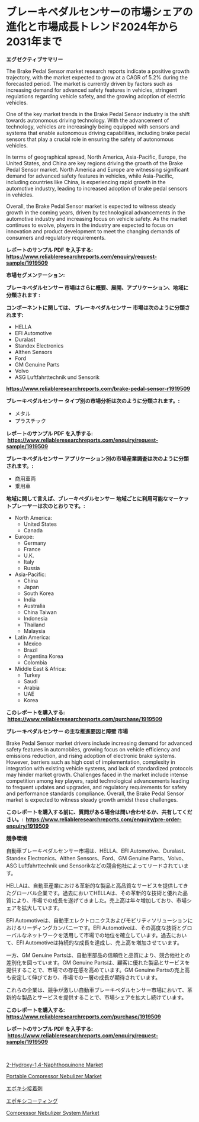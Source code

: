 <p><h1>ブレーキペダルセンサーの市場シェアの進化と市場成長トレンド2024年から2031年まで</h1></p><p><strong>エグゼクティブサマリー</strong></p>
<p><p>The Brake Pedal Sensor market research reports indicate a positive growth trajectory, with the market expected to grow at a CAGR of 5.2% during the forecasted period. The market is currently driven by factors such as increasing demand for advanced safety features in vehicles, stringent regulations regarding vehicle safety, and the growing adoption of electric vehicles.</p><p>One of the key market trends in the Brake Pedal Sensor industry is the shift towards autonomous driving technology. With the advancement of technology, vehicles are increasingly being equipped with sensors and systems that enable autonomous driving capabilities, including brake pedal sensors that play a crucial role in ensuring the safety of autonomous vehicles.</p><p>In terms of geographical spread, North America, Asia-Pacific, Europe, the United States, and China are key regions driving the growth of the Brake Pedal Sensor market. North America and Europe are witnessing significant demand for advanced safety features in vehicles, while Asia-Pacific, including countries like China, is experiencing rapid growth in the automotive industry, leading to increased adoption of brake pedal sensors in vehicles.</p><p>Overall, the Brake Pedal Sensor market is expected to witness steady growth in the coming years, driven by technological advancements in the automotive industry and increasing focus on vehicle safety. As the market continues to evolve, players in the industry are expected to focus on innovation and product development to meet the changing demands of consumers and regulatory requirements.</p></p>
<p><strong>レポートのサンプル PDF を入手する: <a href="https://www.reliableresearchreports.com/enquiry/request-sample/1919509">https://www.reliableresearchreports.com/enquiry/request-sample/1919509</a></strong></p>
<p><strong>市場セグメンテーション:</strong></p>
<p><strong> ブレーキペダルセンサー 市場はさらに概要、展開、アプリケーション、地域に分類されます :</strong></p>
<p><strong>コンポーネントに関しては、 ブレーキペダルセンサー 市場は次のように分類されます: &nbsp;</strong></p>
<p><ul><li>HELLA</li><li>EFI Automotive</li><li>Duralast</li><li>Standex Electronics</li><li>Althen Sensors</li><li>Ford</li><li>GM Genuine Parts</li><li>Volvo</li><li>ASG Luftfahrttechnik und Sensorik</li></ul></p>
<p><strong><a href="https://www.reliableresearchreports.com/brake-pedal-sensor-r1919509">https://www.reliableresearchreports.com/brake-pedal-sensor-r1919509</a></strong></p>
<p><strong> ブレーキペダルセンサー タイプ別の市場分析は次のように分類されます。:</strong></p>
<p><ul><li>メタル</li><li>プラスチック</li></ul></p>
<p><strong>レポートのサンプル PDF を入手する: &nbsp;<a href="https://www.reliableresearchreports.com/enquiry/request-sample/1919509">https://www.reliableresearchreports.com/enquiry/request-sample/1919509</a></strong></p>
<p><strong> ブレーキペダルセンサー アプリケーション別の市場産業調査は次のように分類されます。:</strong></p>
<p><ul><li>商用車両</li><li>乗用車</li></ul></p>
<p><strong>地域に関して言えば、ブレーキペダルセンサー 地域ごとに利用可能なマーケットプレーヤーは次のとおりです。:</strong></p>
<p><ul>
    <li>
        North America:
        <ul>
            <li>United States</li>
            <li>Canada</li>
        </ul>
    </li>
    <li>
        Europe:
        <ul>
            <li>Germany</li>
            <li>France</li>
            <li>U.K.</li>
            <li>Italy</li>
            <li>Russia</li>
        </ul>
    </li>
    <li>
        Asia-Pacific:
        <ul>
            <li>China</li>
            <li>Japan</li>
            <li>South Korea</li>
            <li>India</li>
            <li>Australia</li>
            <li>China Taiwan</li>
            <li>Indonesia</li>
            <li>Thailand</li>
            <li>Malaysia</li>
        </ul>
    </li>
    <li>
        Latin America:
        <ul>
            <li>Mexico</li>
            <li>Brazil</li>
            <li>Argentina Korea</li>
            <li>Colombia</li>
        </ul>
    </li>
    <li>
        Middle East & Africa:
        <ul>
            <li>Turkey</li>
            <li>Saudi</li>
            <li>Arabia</li>
            <li>UAE</li>
            <li>Korea</li>
        </ul>
    </li>
    </ul></p>
<p><strong>このレポートを購入する: &nbsp;<a href="https://www.reliableresearchreports.com/purchase/1919509">https://www.reliableresearchreports.com/purchase/1919509</a></strong></p>
<p><strong>ブレーキペダルセンサー の主な推進要因と障壁 市場</strong></p>
<p><p>Brake Pedal Sensor market drivers include increasing demand for advanced safety features in automobiles, growing focus on vehicle efficiency and emissions reduction, and rising adoption of electronic brake systems. However, barriers such as high cost of implementation, complexity in integration with existing vehicle systems, and lack of standardized protocols may hinder market growth. Challenges faced in the market include intense competition among key players, rapid technological advancements leading to frequent updates and upgrades, and regulatory requirements for safety and performance standards compliance. Overall, the Brake Pedal Sensor market is expected to witness steady growth amidst these challenges.</p></p>
<p><strong>このレポートを購入する前に、質問がある場合は問い合わせるか、共有してください。:&nbsp; <a href="https://www.reliableresearchreports.com/enquiry/pre-order-enquiry/1919509">https://www.reliableresearchreports.com/enquiry/pre-order-enquiry/1919509</a></strong></p>
<p><strong>競争環境</strong></p>
<p><p>自動車ブレーキペダルセンサー市場は、HELLA、EFI Automotive、Duralast、Standex Electronics、Althen Sensors、Ford、GM Genuine Parts、Volvo、ASG Luftfahrttechnik und Sensorikなどの競合他社によってリードされています。</p><p>HELLAは、自動車産業における革新的な製品と高品質なサービスを提供してきたグローバル企業です。過去においてHELLAは、その革新的な技術と優れた品質により、市場での成長を遂げてきました。売上高は年々増加しており、市場シェアを拡大しています。</p><p>EFI Automotiveは、自動車エレクトロニクスおよびモビリティソリューションにおけるリーディングカンパニーです。EFI Automotiveは、その高度な技術とグローバルなネットワークを活用して市場での地位を確立しています。過去において、EFI Automotiveは持続的な成長を達成し、売上高を増加させています。</p><p>一方、GM Genuine Partsは、自動車部品の信頼性と品質により、競合他社との差別化を図っています。GM Genuine Partsは、顧客に優れた製品とサービスを提供することで、市場での存在感を高めています。GM Genuine Partsの売上高も安定して伸びており、市場での一層の成長が期待されています。</p><p>これらの企業は、競争が激しい自動車ブレーキペダルセンサー市場において、革新的な製品とサービスを提供することで、市場シェアを拡大し続けています。</p></p>
<p><strong>このレポートを購入する: &nbsp; <a href="https://www.reliableresearchreports.com/purchase/1919509">https://www.reliableresearchreports.com/purchase/1919509</a></strong></p>
<p><strong>レポートのサンプル PDF を入手する: &nbsp;<a href="https://www.reliableresearchreports.com/enquiry/request-sample/1919509">https://www.reliableresearchreports.com/enquiry/request-sample/1919509</a></strong><strong></strong></p>
<p>&nbsp;</p>
<p><p><a href="https://issuu.com/reportprime-2/docs/2-hydroxy-14-naphthoquinone-market-size-2030.pptx">2-Hydroxy-1,4-Naphthoquinone Market</a></p><p><a href="https://github.com/markusgodoy/Market-Research-Report-List-3/blob/main/portable-compressor-nebulizer-market.md">Portable Compressor Nebulizer Market</a></p><p><a href="https://github.com/alyle7648/Market-Research-Report-List-1/blob/main/560676147877.md">エポキシ接着剤</a></p><p><a href="https://github.com/leigh4852023/Market-Research-Report-List-1/blob/main/710828347878.md">エポキシコーティング</a></p><p><a href="https://github.com/arionmp/Market-Research-Report-List-3/blob/main/compressor-nebulizer-system-market.md">Compressor Nebulizer System Market</a></p></p>